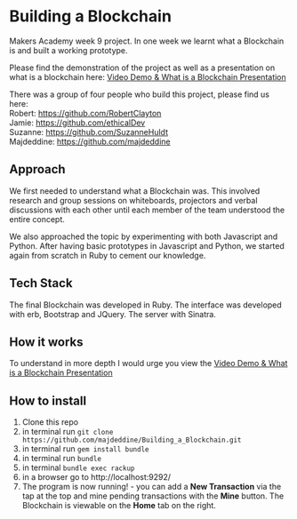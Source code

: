 # Building a Blockchain

Makers Academy week 9 project. In one week we learnt what a Blockchain is and built a working prototype.

Please find the demonstration of the project as well as a presentation on what is a blockchain here: [Video Demo & What is a Blockchain Presentation](https://www.youtube.com/watch?v=Bn5-nSosdGk)

There was a group of four people who build this project, please find us here:    
Robert: https://github.com/RobertClayton   
Jamie: https://github.com/ethicalDev    
Suzanne: https://github.com/SuzanneHuldt    
Majdeddine: https://github.com/majdeddine

## Approach

We first needed to understand what a Blockchain was. This involved research and group sessions on whiteboards, projectors and verbal discussions with each other until each member of the team understood the entire concept.

We also approached the topic by experimenting with both Javascript and Python. After having basic prototypes in Javascript and Python, we started again from scratch in Ruby to cement our knowledge.

## Tech Stack

The final Blockchain was developed in Ruby. The interface was developed with erb, Bootstrap and JQuery. The server with Sinatra.

## How it works

To understand in more depth I would urge you view the [Video Demo & What is a Blockchain Presentation](https://www.youtube.com/watch?v=Bn5-nSosdGk)

## How to install

1. Clone this repo
2. in terminal run `git clone https://github.com/majdeddine/Building_a_Blockchain.git`
3. in terminal run `gem install bundle`
4. in terminal run `bundle`
5. in terminal `bundle exec rackup`
6. in a browser go to http://localhost:9292/
7. The program is now running! - you can add a **New Transaction** via the tap at the top and mine pending transactions with the **Mine** button. The Blockchain is viewable on the **Home** tab on the right.
